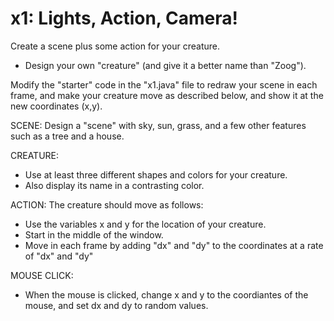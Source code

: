 # x1:  Lights, Action, Camera!
Create a scene plus some action for your creature.
- Design your own "creature" (and give it a better name than "Zoog").

Modify the "starter" code in the "x1.java" file to redraw your scene in each frame, 
and make your creature move as described below, and show it at the new coordinates (x,y).

SCENE:  Design a "scene" with sky, sun, grass, and a few other features such as a tree and a house.

CREATURE:  
* Use at least three different shapes and colors for your creature.
* Also display its name in a contrasting color.

ACTION:  The creature should move as follows:
* Use the variables x and y for the location of your creature.
* Start in the middle of the window.
* Move in each frame by adding "dx" and "dy" to the coordinates at a rate of "dx" and "dy"

MOUSE CLICK:
* When the mouse is clicked, change x and y to the coordiantes of the mouse, and set dx and dy to random values.

